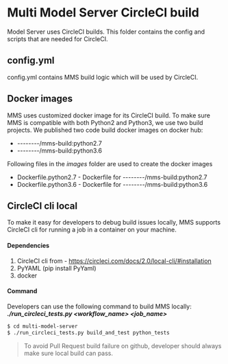 # Multi Model Server CircleCI build
Model Server uses CircleCI builds. This folder contains the config and scripts that are needed for CircleCI.

## config.yml
config.yml contains MMS build logic which will be used by CircleCI.

## Docker images
MMS uses customized docker image for its CircleCI build. To make sure MMS is compatible with
 both Python2 and Python3, we use two build projects. We published two code build docker
 images on docker hub:
* --------/mms-build:python2.7
* --------/mms-build:python3.6

Following files in the _images_ folder are used to create the docker images
* Dockerfile.python2.7 - Dockerfile for --------/mms-build:python2.7
* Dockerfile.python3.6 - Dockerfile for --------/mms-build:python3.6

## CircleCI cli local
To make it easy for developers to debug build issues locally, MMS supports CircleCI cli for running a job in a container on your machine.

#### Dependencies
1. CircleCI cli from - https://circleci.com/docs/2.0/local-cli/#installation
2. PyYAML (pip install PyYaml)
3. docker

#### Command
Developers can use the following command to build MMS locally:
**_./run_circleci_tests.py <workflow_name> <job_name>_**
```bash
$ cd multi-model-server
$ ./run_circleci_tests.py build_and_test python_tests
```

> To avoid Pull Request build failure on github, developer should always make sure local build can pass.
